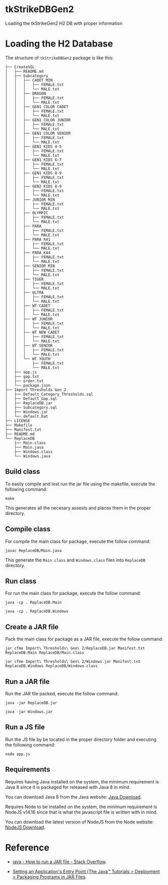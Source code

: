 # tkStrikeDBGen2
Loading the tkStrikeGen2 H2 DB with proper information

Loading the H2 Database
=======================

The structure of ``tkStrikeDBGen2`` package is like this:
```
├── CreateSQL
│   ├── README.md
│   ├── Subcategory
│   │   ├── CADET MIN
│   │   │   ├── FEMALE.txt
│   │   │   └── MALE.txt
│   │   ├── DRAGON
│   │   │   ├── FEMALE.txt
│   │   │   └── MALE.txt
│   │   ├── GEN1 COLOR CADET
│   │   │   ├── FEMALE.txt
│   │   │   └── MALE.txt
│   │   ├── GEN1 COLOR JUNIOR
│   │   │   ├── FEMALE.txt
│   │   │   └── MALE.txt
│   │   ├── GEN1 COLOR SENIOR
│   │   │   ├── FEMALE.txt
│   │   │   └── MALE.txt
│   │   ├── GEN1 KIDS 4-5
│   │   │   ├── FEMALE.txt
│   │   │   └── MALE.txt
│   │   ├── GEN1 KIDS 6-7
│   │   │   ├── FEMALE.txt
│   │   │   └── MALE.txt
│   │   ├── GEN1 KIDS 8-9
│   │   │   ├── FEMALE.txt
│   │   │   └── MALE.txt
│   │   ├── GEN2 KIDS 8-9
│   │   │   ├── FEMALE.txt
│   │   │   └── MALE.txt
│   │   ├── JUNIOR MIN
│   │   │   ├── FEMALE.txt
│   │   │   └── MALE.txt
│   │   ├── OLYMPIC
│   │   │   ├── FEMALE.txt
│   │   │   └── MALE.txt
│   │   ├── PARA
│   │   │   ├── FEMALE.txt
│   │   │   └── MALE.txt
│   │   ├── PARA K41
│   │   │   ├── FEMALE.txt
│   │   │   └── MALE.txt
│   │   ├── PARA K44
│   │   │   ├── FEMALE.txt
│   │   │   └── MALE.txt
│   │   ├── SENIOR MIN
│   │   │   ├── FEMALE.txt
│   │   │   └── MALE.txt
│   │   ├── TIGER
│   │   │   ├── FEMALE.txt
│   │   │   └── MALE.txt
│   │   ├── ULTRA
│   │   │   ├── FEMALE.txt
│   │   │   └── MALE.txt
│   │   ├── WT CADET
│   │   │   ├── FEMALE.txt
│   │   │   └── MALE.txt
│   │   ├── WT JUNIOR
│   │   │   ├── FEMALE.txt
│   │   │   └── MALE.txt
│   │   ├── WT NEW CADET
│   │   │   ├── FEMALE.txt
│   │   │   └── MALE.txt
│   │   ├── WT SENIOR
│   │   │   ├── FEMALE.txt
│   │   │   └── MALE.txt
│   │   └── WT YOUTH
│   │       ├── FEMALE.txt
│   │       └── MALE.txt
│   ├── app.js
│   ├── gap.txt
│   ├── order.txt
│   └── package.json
├── Import Thresholds Gen 2
│   ├── Default_Category_Thresholds.sql
│   ├── Default_Gap.sql
│   ├── ReplaceDB.jar
│   ├── Subcategory.sql
│   ├── Windows.jar
│   └── default.bat
├── LICENSE
├── Makefile
├── Manifest.txt
├── README.md
└── ReplaceDB
    ├── Main.class
    ├── Main.java
    ├── Windows.class
    └── Windows.java
```

Build class
-------------
To easily compile and test run the jar file using the makefile, execute the following command:

  `make`

This generates all the necesary assests and places them in the proper directory.

Compile class
-------------

For compile the main class for package, execute the follow command:

  `javac ReplaceDB/Main.java`

This generate the ``Main.class`` and ``Windows.class`` files into ``ReplaceDB`` directory.

Run class
---------

For run the main class for package, execute the follow command:

  `java -cp . ReplaceDB.Main`

  `java -cp . ReplaceDB.Windows`

Create a JAR file
-----------------

Pack the main class for package as a JAR file, execute the follow command:

  `jar cfme Import\ Thresholds\ Gen\ 2/ReplaceDB.jar Manifest.txt ReplaceDB.Main ReplaceDB/Main.class`

  `jar cfme Import\ Thresholds\ Gen\ 2/Windows.jar Manifest.txt ReplaceDB.Windows ReplaceDB/Windows.class`


Run a JAR file
--------------

Run the JAR file packed, execute the follow command:

  `java -jar ReplaceDB.jar`

  `java -jar Windows.jar`

Run a JS file
-------------

Run the JS file by be located in the proper directory folder and executing the following command:

  `node app.js`

Requirements
------------

Requires having Java installed on the system, the minimum requirement is Java 8 since it is packaged for released with Java 8 in mind.

You can download Java 8 from the Java website: [Java Download](https://www.java.com/en/download/).

Requires Node to be installed on the system, the minimum requirement is NodeJS v14.16 since that is what the javascript file is written with in mind.

You can download the latest version of NodeJS from the Node website: [NodeJS Download](https://nodejs.org/en/download/).

Reference
=========

- [java - How to run a JAR file - Stack Overflow](http://stackoverflow.com/questions/1238145/how-to-run-a-jar-file).

- [Setting an Application's Entry Point (The Java™ Tutorials > Deployment > Packaging Programs in JAR Files](http://docs.oracle.com/javase/tutorial/deployment/jar/appman.html).